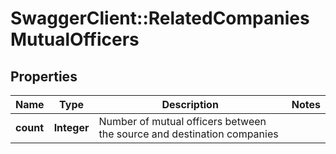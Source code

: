 # SwaggerClient::RelatedCompaniesMutualOfficers

## Properties
Name | Type | Description | Notes
------------ | ------------- | ------------- | -------------
**count** | **Integer** | Number of mutual officers between the source and destination companies | 


